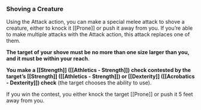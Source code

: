 ### Shoving a Creature

Using the Attack action, you can make a special melee attack to shove a creature, either to knock it [[Prone]] or push it away from you. If you’re able to make multiple attacks with the Attack action, this attack replaces one of them.

**The target of your shove must be no more than one size larger than you, and it must be within your reach**.

**You make a [[Strength]] ([[Athletics - Strength]]) check contested by the target’s [[Strength]] ([[Athletics - Strength]]) or [[Dexterity]] ([[Acrobatics - Dexterity]]) check** (the target chooses the ability to use).

If you win the contest, you either knock the target [[Prone]] or push it 5 feet away from you.